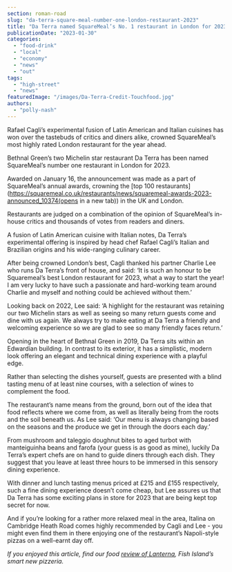 ```yaml
---
section: roman-road
slug: "da-terra-square-meal-number-one-london-restaurant-2023"
title: "Da Terra named SquareMeal’s No. 1 restaurant in London for 2023"
publicationDate: "2023-01-30"
categories: 
  - "food-drink"
  - "local"
  - "economy"
  - "news"
  - "out"
tags: 
  - "high-street"
  - "news"
featuredImage: "/images/Da-Terra-Credit-Touchfood.jpg"
authors: 
  - "polly-nash"
---
```


Rafael Cagli’s experimental fusion of Latin American and Italian cuisines has won over the tastebuds of critics and diners alike, crowned SquareMeal’s most highly rated London restaurant for the year ahead.

Bethnal Green’s two Michelin star restaurant Da Terra has been named SquareMeal’s number one restaurant in London for 2023. 

Awarded on January 16, the announcement was made as a part of SquareMeal’s annual awards, crowning the [top 100 restaurants](https://squaremeal.co.uk/restaurants/news/squaremeal-awards-2023-announced_10374(opens in a new tab)) in the UK and London. 

Restaurants are judged on a combination of the opinion of SquareMeal’s in-house critics and thousands of votes from readers and diners. 

A fusion of Latin American cuisine with Italian notes, Da Terra’s experimental offering is inspired by head chef Rafael Cagli’s Italian and Brazilian origins and his wide-ranging culinary career. 

After being crowned London’s best, Cagli thanked his partner Charlie Lee who runs Da Terra’s front of house, and said: ‘It is such an honour to be Squaremeal’s best London restaurant for 2023, what a way to start the year! I am very lucky to have such a passionate and hard-working team around Charlie and myself and nothing could be achieved without them.’

Looking back on 2022, Lee said: ‘A highlight for the restaurant was retaining our two Michelin stars as well as seeing so many return guests come and dine with us again. We always try to make eating at Da Terra a friendly and welcoming experience so we are glad to see so many friendly faces return.’

Opening in the heart of Bethnal Green in 2019, Da Terra sits within an Edwardian building. In contrast to its exterior, it has a simplistic, modern look offering an elegant and technical dining experience with a playful edge.

Rather than selecting the dishes yourself, guests are presented with a blind tasting menu of at least nine courses, with a selection of wines to complement the food. 

The restaurant’s name means from the ground, born out of the idea that food reflects where we come from, as well as literally being from the roots and the soil beneath us. As Lee said: ‘Our menu is always changing based on the seasons and the produce we get in through the doors each day.’ 

From mushroom and taleggio doughnut bites to aged turbot with manteiguinha beans and farofa (your guess is as good as mine), luckily Da Terra’s expert chefs are on hand to guide diners through each dish. They suggest that you leave at least three hours to be immersed in this sensory dining experience. 

With dinner and lunch tasting menus priced at £215 and £155 respectively, such a fine dining experience doesn’t come cheap, but Lee assures us that Da Terra has some exciting plans in store for 2023 that are being kept top secret for now. 

And if you’re looking for a rather more relaxed meal in the area, Italina on Cambridge Heath Road comes highly recommended by Cagli and Lee - you might even find them in there enjoying one of the restaurant’s Napoli-style pizzas on a well-earnt day off.  

_If you enjoyed this article, find our food [review of Lanterna](https://romanroadlondon.com/lanterna-pizza-restaurant-bar-deli-fish-island-food-review/), Fish Island’s smart new pizzeria._
